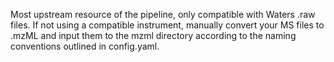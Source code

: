 Most upstream resource of the pipeline, only compatible with Waters .raw files. If not using a compatible instrument, manually convert your MS files to .mzML and input them to the mzml directory according to the naming conventions outlined in config.yaml.
